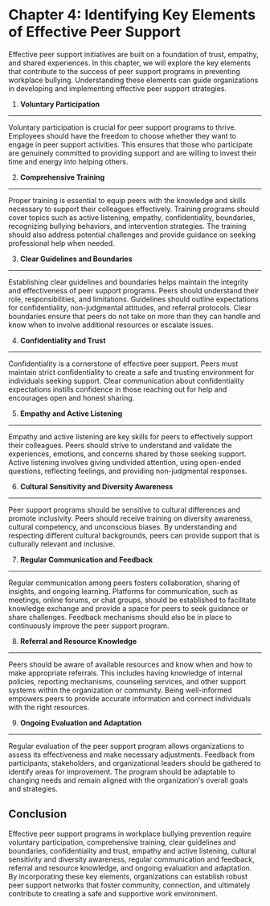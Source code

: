 Chapter 4: Identifying Key Elements of Effective Peer Support
=============================================================

Effective peer support initiatives are built on a foundation of trust, empathy, and shared experiences. In this chapter, we will explore the key elements that contribute to the success of peer support programs in preventing workplace bullying. Understanding these elements can guide organizations in developing and implementing effective peer support strategies.

1. **Voluntary Participation**
------------------------------

Voluntary participation is crucial for peer support programs to thrive. Employees should have the freedom to choose whether they want to engage in peer support activities. This ensures that those who participate are genuinely committed to providing support and are willing to invest their time and energy into helping others.

2. **Comprehensive Training**
-----------------------------

Proper training is essential to equip peers with the knowledge and skills necessary to support their colleagues effectively. Training programs should cover topics such as active listening, empathy, confidentiality, boundaries, recognizing bullying behaviors, and intervention strategies. The training should also address potential challenges and provide guidance on seeking professional help when needed.

3. **Clear Guidelines and Boundaries**
--------------------------------------

Establishing clear guidelines and boundaries helps maintain the integrity and effectiveness of peer support programs. Peers should understand their role, responsibilities, and limitations. Guidelines should outline expectations for confidentiality, non-judgmental attitudes, and referral protocols. Clear boundaries ensure that peers do not take on more than they can handle and know when to involve additional resources or escalate issues.

4. **Confidentiality and Trust**
--------------------------------

Confidentiality is a cornerstone of effective peer support. Peers must maintain strict confidentiality to create a safe and trusting environment for individuals seeking support. Clear communication about confidentiality expectations instills confidence in those reaching out for help and encourages open and honest sharing.

5. **Empathy and Active Listening**
-----------------------------------

Empathy and active listening are key skills for peers to effectively support their colleagues. Peers should strive to understand and validate the experiences, emotions, and concerns shared by those seeking support. Active listening involves giving undivided attention, using open-ended questions, reflecting feelings, and providing non-judgmental responses.

6. **Cultural Sensitivity and Diversity Awareness**
---------------------------------------------------

Peer support programs should be sensitive to cultural differences and promote inclusivity. Peers should receive training on diversity awareness, cultural competency, and unconscious biases. By understanding and respecting different cultural backgrounds, peers can provide support that is culturally relevant and inclusive.

7. **Regular Communication and Feedback**
-----------------------------------------

Regular communication among peers fosters collaboration, sharing of insights, and ongoing learning. Platforms for communication, such as meetings, online forums, or chat groups, should be established to facilitate knowledge exchange and provide a space for peers to seek guidance or share challenges. Feedback mechanisms should also be in place to continuously improve the peer support program.

8. **Referral and Resource Knowledge**
--------------------------------------

Peers should be aware of available resources and know when and how to make appropriate referrals. This includes having knowledge of internal policies, reporting mechanisms, counseling services, and other support systems within the organization or community. Being well-informed empowers peers to provide accurate information and connect individuals with the right resources.

9. **Ongoing Evaluation and Adaptation**
----------------------------------------

Regular evaluation of the peer support program allows organizations to assess its effectiveness and make necessary adjustments. Feedback from participants, stakeholders, and organizational leaders should be gathered to identify areas for improvement. The program should be adaptable to changing needs and remain aligned with the organization's overall goals and strategies.

Conclusion
----------

Effective peer support programs in workplace bullying prevention require voluntary participation, comprehensive training, clear guidelines and boundaries, confidentiality and trust, empathy and active listening, cultural sensitivity and diversity awareness, regular communication and feedback, referral and resource knowledge, and ongoing evaluation and adaptation. By incorporating these key elements, organizations can establish robust peer support networks that foster community, connection, and ultimately contribute to creating a safe and supportive work environment.
